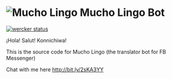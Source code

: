 # ![Mucho Lingo](https://scontent.fbne3-1.fna.fbcdn.net/v/t1.0-1/c12.1.315.315/s50x50/13962517_377253519065046_2963163042529052855_n.png?_nc_cat=0&oh=ae6998338921ac382bd03dff02a7d22a&oe=5BC92AAE) Mucho Lingo Bot

[![wercker status](https://app.wercker.com/status/eed01eef0cfc331c6e34799e24d330fc/s/master "wercker status")](https://app.wercker.com/project/byKey/eed01eef0cfc331c6e34799e24d330fc)

¡Hola! Salut! Konnichiwa!

This is the source code for Mucho Lingo (the translator bot for FB Messenger)

Chat with me here
http://bit.ly/2sKA3YY
